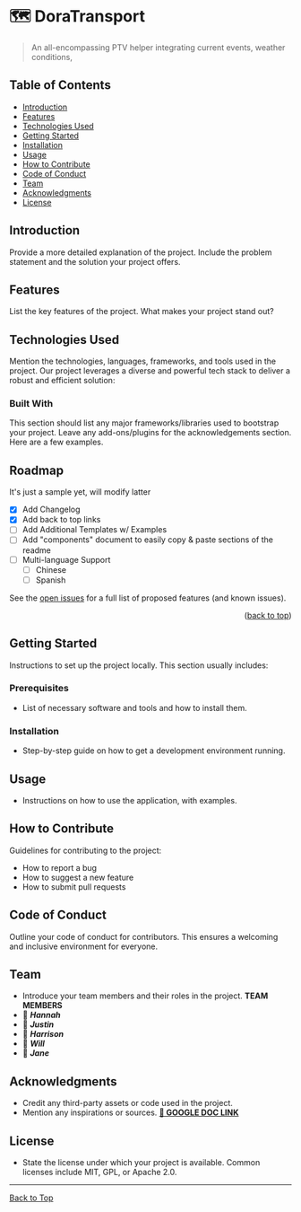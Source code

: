 # 🗺️ DoraTransport
> An all-encompassing PTV helper integrating current events, weather conditions,  

## Table of Contents
- [Introduction](#introduction)
- [Features](#features)
- [Technologies Used](#technologies-used)
- [Getting Started](#getting-started)
- [Installation](#installation)
- [Usage](#usage)
- [How to Contribute](#how-to-contribute)
- [Code of Conduct](#code-of-conduct)
- [Team](#team)
- [Acknowledgments](#acknowledgments)
- [License](#license)

## Introduction
Provide a more detailed explanation of the project. Include the problem statement and the solution your project offers.

## Features
List the key features of the project. What makes your project stand out?

## Technologies Used
Mention the technologies, languages, frameworks, and tools used in the project.
Our project leverages a diverse and powerful tech stack to deliver a robust and efficient solution:

### Built With

This section should list any major frameworks/libraries used to bootstrap your project. Leave any add-ons/plugins for the acknowledgements section. Here are a few examples.


<!-- ROADMAP -->
## Roadmap
It's just a sample yet, will modify latter
- [x] Add Changelog
- [x] Add back to top links
- [ ] Add Additional Templates w/ Examples
- [ ] Add "components" document to easily copy & paste sections of the readme
- [ ] Multi-language Support
    - [ ] Chinese
    - [ ] Spanish

See the [open issues](https://github.com/othneildrew/Best-README-Template/issues) for a full list of proposed features (and known issues).

<p align="right">(<a href="#readme-top">back to top</a>)</p>

## Getting Started
Instructions to set up the project locally. This section usually includes:

### Prerequisites
- List of necessary software and tools and how to install them.

### Installation
- Step-by-step guide on how to get a development environment running.

## Usage
- Instructions on how to use the application, with examples.

## How to Contribute
Guidelines for contributing to the project:
- How to report a bug
- How to suggest a new feature
- How to submit pull requests

## Code of Conduct
Outline your code of conduct for contributors. This ensures a welcoming and inclusive environment for everyone.

## Team
- Introduce your team members and their roles in the project.
**TEAM MEMBERS**
- 🐬 **_Hannah_**
- 🦄 **_Justin_**
- 🐧 **_Harrison_**
- 🐯 **_Will_**
- 🐙 **_Jane_**

## Acknowledgments
- Credit any third-party assets or code used in the project.
- Mention any inspirations or sources.
**[🔗 GOOGLE DOC LINK](https://docs.google.com/document/d/1pVj3FmlGDhs9BIuabXdNTblnP1vsrx4xRDYcDxCHXQY/edit?usp=sharing)**
  
## License
- State the license under which your project is available. Common licenses include MIT, GPL, or Apache 2.0.

---

[Back to Top](#project-title)
